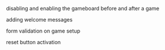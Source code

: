 disabling and enabling the gameboard before and after a game

adding welcome messages

form validation on game setup

reset button activation
